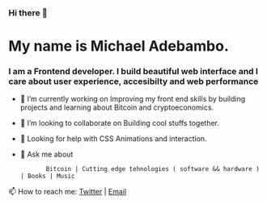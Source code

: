### Hi there 👋

<!--
**Blazing-Mike/Blazing-Mike** is a ✨ _special_ ✨ repository because its `README.md` (this file) appears on your GitHub profile.

-->

  # My name is Michael Adebambo.
  
 ### I am a Frontend developer. I build beautiful web interface and I care about user experience, accesibilty and web performance

           
- 🔭 I’m currently working on Improving my front end skills by building projects and learning about Bitcoin and cryptoeconomics.

-  👯 I’m looking to collaborate on  Building cool stuffs together.

- 🙌 Looking for help with CSS Animations and interaction. 


- 💬 Ask me about  
               
             Bitcoin | Cutting edge tehnologies ( software && hardware ) | Books | Music 


 📫 How to reach me:  [Twitter](https://www.twitter.com/Mikeoxygen1) | [Email](adebambomichael5@gmail.com)



                           
  
               
                               



